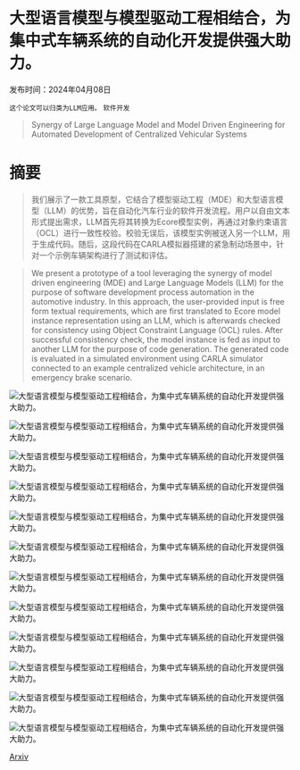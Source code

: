 # 大型语言模型与模型驱动工程相结合，为集中式车辆系统的自动化开发提供强大助力。

发布时间：2024年04月08日

`这个论文可以归类为LLM应用。` `软件开发`

> Synergy of Large Language Model and Model Driven Engineering for Automated Development of Centralized Vehicular Systems

# 摘要

> 我们展示了一款工具原型，它结合了模型驱动工程（MDE）和大型语言模型（LLM）的优势，旨在自动化汽车行业的软件开发流程。用户以自由文本形式提出需求，LLM首先将其转换为Ecore模型实例，再通过对象约束语言（OCL）进行一致性校验。校验无误后，该模型实例被送入另一个LLM，用于生成代码。随后，这段代码在CARLA模拟器搭建的紧急制动场景中，针对一个示例车辆架构进行了测试和评估。

> We present a prototype of a tool leveraging the synergy of model driven engineering (MDE) and Large Language Models (LLM) for the purpose of software development process automation in the automotive industry. In this approach, the user-provided input is free form textual requirements, which are first translated to Ecore model instance representation using an LLM, which is afterwards checked for consistency using Object Constraint Language (OCL) rules. After successful consistency check, the model instance is fed as input to another LLM for the purpose of code generation. The generated code is evaluated in a simulated environment using CARLA simulator connected to an example centralized vehicle architecture, in an emergency brake scenario.

![大型语言模型与模型驱动工程相结合，为集中式车辆系统的自动化开发提供强大助力。](../../../paper_images/2404.05508/CeCaS_vision_new.png)

![大型语言模型与模型驱动工程相结合，为集中式车辆系统的自动化开发提供强大助力。](../../../paper_images/2404.05508/CeCaS_Hierarchical.png)

![大型语言模型与模型驱动工程相结合，为集中式车辆系统的自动化开发提供强大助力。](../../../paper_images/2404.05508/CeCaS_Metamodel.png)

![大型语言模型与模型驱动工程相结合，为集中式车辆系统的自动化开发提供强大助力。](../../../paper_images/2404.05508/LLM_PROTOTYPE.png)

![大型语言模型与模型驱动工程相结合，为集中式车辆系统的自动化开发提供强大助力。](../../../paper_images/2404.05508/carla_illustrated.png)

![大型语言模型与模型驱动工程相结合，为集中式车辆系统的自动化开发提供强大助力。](../../../paper_images/2404.05508/Object_detection_in_carla.jpg)

![大型语言模型与模型驱动工程相结合，为集中式车辆系统的自动化开发提供强大助力。](../../../paper_images/2404.05508/Carla_Car_Camera_Setup__2_.png)

![大型语言模型与模型驱动工程相结合，为集中式车辆系统的自动化开发提供强大助力。](../../../paper_images/2404.05508/exp2.png)

![大型语言模型与模型驱动工程相结合，为集中式车辆系统的自动化开发提供强大助力。](../../../paper_images/2404.05508/exp5.png)

![大型语言模型与模型驱动工程相结合，为集中式车辆系统的自动化开发提供强大助力。](../../../paper_images/2404.05508/exp4.png)

![大型语言模型与模型驱动工程相结合，为集中式车辆系统的自动化开发提供强大助力。](../../../paper_images/2404.05508/exp6.png)

![大型语言模型与模型驱动工程相结合，为集中式车辆系统的自动化开发提供强大助力。](../../../paper_images/2404.05508/exp7.png)

[Arxiv](https://arxiv.org/abs/2404.05508)